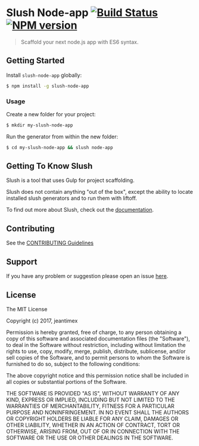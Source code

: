 # Slush Node-app [![Build Status](https://secure.travis-ci.org/jeantimex/slush-node-app.png?branch=master)](https://travis-ci.org/jeantimex/slush-node-app) [![NPM version](https://badge-me.herokuapp.com/api/npm/slush-node-app.png)](http://badges.enytc.com/for/npm/slush-node-app)

> Scaffold your next node.js app with ES6 syntax.


## Getting Started

Install `slush-node-app` globally:

```bash
$ npm install -g slush-node-app
```

### Usage

Create a new folder for your project:

```bash
$ mkdir my-slush-node-app
```

Run the generator from within the new folder:

```bash
$ cd my-slush-node-app && slush node-app
```

## Getting To Know Slush

Slush is a tool that uses Gulp for project scaffolding.

Slush does not contain anything "out of the box", except the ability to locate installed slush generators and to run them with liftoff.

To find out more about Slush, check out the [documentation](https://github.com/slushjs/slush).

## Contributing

See the [CONTRIBUTING Guidelines](https://github.com/jeantimex/slush-node-app/blob/master/CONTRIBUTING.md)

## Support
If you have any problem or suggestion please open an issue [here](https://github.com/jeantimex/slush-node-app/issues).

## License 

The MIT License

Copyright (c) 2017, jeantimex

Permission is hereby granted, free of charge, to any person
obtaining a copy of this software and associated documentation
files (the "Software"), to deal in the Software without
restriction, including without limitation the rights to use,
copy, modify, merge, publish, distribute, sublicense, and/or sell
copies of the Software, and to permit persons to whom the
Software is furnished to do so, subject to the following
conditions:

The above copyright notice and this permission notice shall be
included in all copies or substantial portions of the Software.

THE SOFTWARE IS PROVIDED "AS IS", WITHOUT WARRANTY OF ANY KIND,
EXPRESS OR IMPLIED, INCLUDING BUT NOT LIMITED TO THE WARRANTIES
OF MERCHANTABILITY, FITNESS FOR A PARTICULAR PURPOSE AND
NONINFRINGEMENT. IN NO EVENT SHALL THE AUTHORS OR COPYRIGHT
HOLDERS BE LIABLE FOR ANY CLAIM, DAMAGES OR OTHER LIABILITY,
WHETHER IN AN ACTION OF CONTRACT, TORT OR OTHERWISE, ARISING
FROM, OUT OF OR IN CONNECTION WITH THE SOFTWARE OR THE USE OR
OTHER DEALINGS IN THE SOFTWARE.

